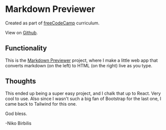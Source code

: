 # Markdown Previewer

Created as part of [freeCodeCamp](https://www.freecodecamp.org) curriculum.

View on [Github](https://github.com/harmolipi/markdown-previewer).

## Functionality

This is the [Markdown Previewer](https://www.freecodecamp.org/learn/front-end-development-libraries/front-end-development-libraries-projects/build-a-markdown-previewer) project, where I make a little web app that converts markdown (on the left) to HTML (on the right) live as you type.

## Thoughts

This ended up being a super easy project, and I chalk that up to React. Very cool to use. Also since I wasn't such a big fan of Bootstrap for the last one, I came back to Tailwind for this one.

God bless.

-Niko Birbilis
